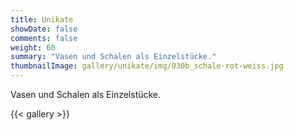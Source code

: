 ```yaml
---
title: Unikate
showDate: false
comments: false
weight: 60
summary: "Vasen und Schalen als Einzelstücke."
thumbnailImage: gallery/unikate/img/030b_schale-rot-weiss.jpg
---
```


Vasen und Schalen als Einzelstücke.

{{< gallery >}}
